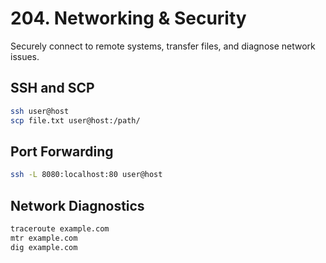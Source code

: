 # 204. Networking & Security

Securely connect to remote systems, transfer files, and diagnose network issues.

## SSH and SCP

```bash
ssh user@host
scp file.txt user@host:/path/
```

## Port Forwarding

```bash
ssh -L 8080:localhost:80 user@host
```

## Network Diagnostics

```bash
traceroute example.com
mtr example.com
dig example.com
```
